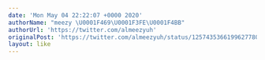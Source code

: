 ```yaml
---
date: 'Mon May 04 22:22:07 +0000 2020'
authorName: "meezy \U0001F469\U0001F3FE‍\U0001F4BB"
authorUrl: 'https://twitter.com/almeezyuh'
originalPost: 'https://twitter.com/almeezyuh/status/1257435366199627780'
layout: like
---
```

